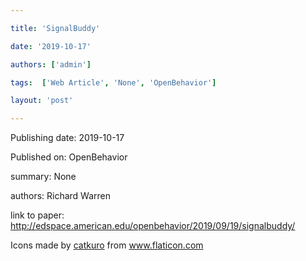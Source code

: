 ---
title: 'SignalBuddy'
date: '2019-10-17'
authors: ['admin']
tags:  ['Web Article', 'None', 'OpenBehavior']
layout: 'post'
---
Publishing date: 2019-10-17

Published on: OpenBehavior

summary: None

authors: Richard Warren

link to paper: http://edspace.american.edu/openbehavior/2019/09/19/signalbuddy/

Icons made by <a href="https://www.flaticon.com/free-icon/bookshelves_3576884" title="catkuro">catkuro</a> from <a href="https://www.flaticon.com/" title="Flaticon"> www.flaticon.com</a>